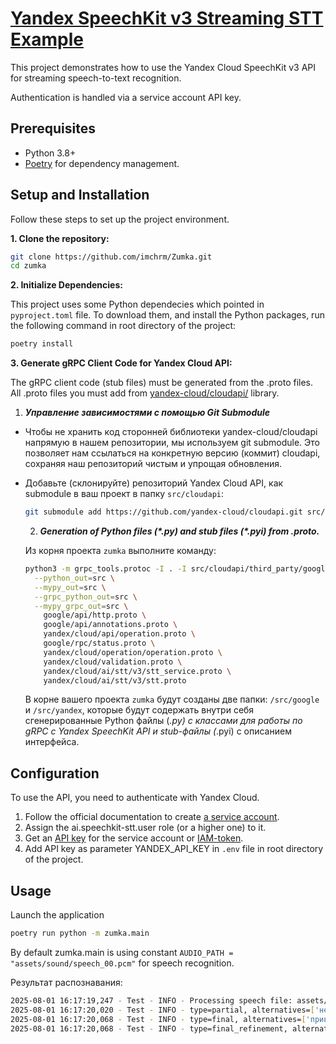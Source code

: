 # [Yandex SpeechKit v3 Streaming STT Example](https://yandex.cloud/ru/docs/speechkit/stt/api/streaming-examples-v3)
This project demonstrates how to use the Yandex Cloud SpeechKit v3 API for streaming speech-to-text recognition.

Authentication is handled via a service account API key.

## Prerequisites

- Python 3.8+
- [Poetry](https://python-poetry.org/) for dependency management.

## Setup and Installation

Follow these steps to set up the project environment.

**1. Clone the repository:**

```bash
git clone https://github.com/imchrm/Zumka.git
cd zumka
```

**2. Initialize Dependencies:**

This project uses some Python dependecies which pointed in `pyproject.toml` file. To download them, and install the Python packages, run the following command in root directory of the project:
```bash
poetry install
```

**3. Generate gRPC Client Code for Yandex Cloud API:**

The gRPC client code (stub files) must be generated from the .proto files. All .proto files you must add from [yandex-cloud/cloudapi/](https://github.com/yandex-cloud/cloudapi.git) library.

  1. ***Управление зависимостями с помощью Git Submodule***

* Чтобы не хранить код сторонней библиотеки yandex-cloud/cloudapi напрямую в нашем репозитории, мы используем git submodule. Это позволяет нам ссылаться на конкретную версию (коммит) cloudapi, сохраняя наш репозиторий чистым и упрощая обновления.
* Добавьте (склонируйте) репозиторий Yandex Cloud API, как submodule в ваш проект в папку `src/cloudapi`:

  ```bash
  git submodule add https://github.com/yandex-cloud/cloudapi.git src/cloudapi
  ```
  2. ***Generation of Python files (\*.py) and stub files (\*.pyi) from .proto.***

  Из корня проекта `zumka` выполните команду:

  ```bash
  python3 -m grpc_tools.protoc -I . -I src/cloudapi/third_party/googleapis \
    --python_out=src \
    --mypy_out=src \
    --grpc_python_out=src \
    --mypy_grpc_out=src \
      google/api/http.proto \
      google/api/annotations.proto \
      yandex/cloud/api/operation.proto \
      google/rpc/status.proto \
      yandex/cloud/operation/operation.proto \
      yandex/cloud/validation.proto \
      yandex/cloud/ai/stt/v3/stt_service.proto \
      yandex/cloud/ai/stt/v3/stt.proto
  ```
  В корне вашего проекта `zumka` будут созданы две папки: `/src/google` и `/src/yandex`, которые будут содержать внутри себя сгенерированные Python файлы (*.py) с классами для работы по gRPC с Yandex SpeechKit API и stub-файлы (*.pyi) с описанием интерфейса.  

## Configuration

To use the API, you need to authenticate with Yandex Cloud.

1. Follow the official documentation to create [a service account](https://yandex.cloud/ru/docs/iam/operations/sa/create).
2. Assign the ai.speechkit-stt.user role (or a higher one) to it.
3. Get an [API key](https://yandex.cloud/ru/docs/iam/concepts/authorization/api-key) for the service account or [IAM-token](https://yandex.cloud/ru/docs/iam/concepts/authorization/iam-token).
4. Add API key as parameter YANDEX_API_KEY in `.env` file in root directory of the project.

## Usage

Launch the application 
```bash
poetry run python -m zumka.main
```
By default zumka.main is using constant `AUDIO_PATH = "assets/sound/speech_00.pcm"` for speech recognition.

Результат распознавания:
```bash
2025-08-01 16:17:19,247 - Test - INFO - Processing speech file: assets/sound/speech_00.pcm
2025-08-01 16:17:20,020 - Test - INFO - type=partial, alternatives=['нет']
2025-08-01 16:17:20,068 - Test - INFO - type=final, alternatives=['привет мир']
2025-08-01 16:17:20,068 - Test - INFO - type=final_refinement, alternatives=['Привет мир']
```
